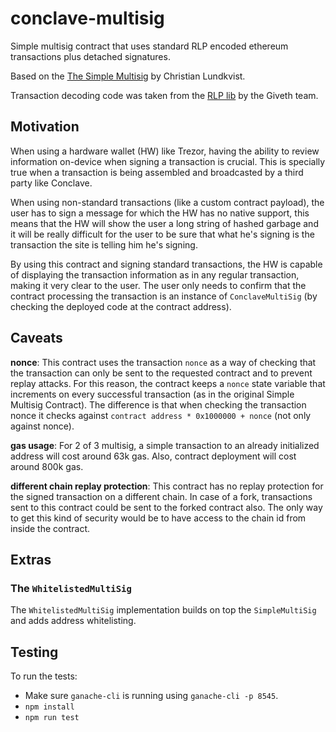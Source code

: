 # conclave-multisig

Simple multisig contract that uses standard RLP encoded ethereum transactions plus detached signatures.

Based on the [The Simple Multisig](https://github.com/christianlundkvist/simple-multisig) by Christian Lundkvist.

Transaction decoding code was taken from the [RLP lib](https://github.com/Giveth/milestonetracker/blob/master/contracts/RLP.sol) by the Giveth team.

## Motivation

When using a hardware wallet (HW) like Trezor, having the ability to review information on-device when signing a transaction is crucial. This is specially true when a transaction is being assembled and broadcasted by a third party like Conclave.

When using non-standard transactions (like a custom contract payload), the user has to sign a message for which the HW has no native support, this means that the HW will show the user a long string of hashed garbage and it will be really difficult for the user to be sure that what he's signing is the transaction the site is telling him he's signing.

By using this contract and signing standard transactions, the HW is capable of displaying the transaction information as in any regular transaction, making it very clear to the user. The user only needs to confirm that the contract processing the transaction is an instance of `ConclaveMultiSig` (by checking the deployed code at the contract address).

## Caveats

**nonce**: This contract uses the transaction `nonce` as a way of checking that the transaction can only be sent to the requested contract and to prevent replay attacks. For this reason, the contract keeps a `nonce` state variable that increments on every successful transaction (as in the original Simple Multisig Contract). The difference is that when checking the transaction nonce it checks against `contract address * 0x1000000 + nonce` (not only against nonce).

**gas usage**: For 2 of 3 multisig, a simple transaction to an already initialized address will cost around 63k gas. Also, contract deployment will cost around 800k gas.

**different chain replay protection**: This contract has no replay protection for the signed transaction on a different chain. In case of a fork, transactions sent to this contract could be sent to the forked contract also. The only way to get this kind of security would be to have access to the chain id from inside the contract.

## Extras

### The `WhitelistedMultiSig`

The `WhitelistedMultiSig` implementation builds on top the `SimpleMultiSig` and adds address whitelisting.

## Testing

To run the tests:

* Make sure `ganache-cli` is running using `ganache-cli -p 8545`.
* `npm install`
* `npm run test `
